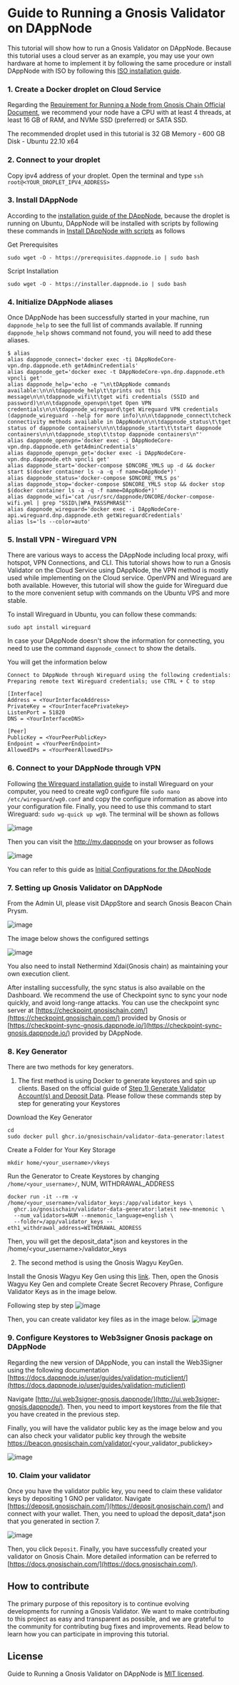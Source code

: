 # Guide to Running a Gnosis Validator on DAppNode

This tutorial will show how to run a Gnosis Validator on DAppNode. Because this tutorial uses a cloud server as an example, you may use your own hardware at home to implement it by following the same procedure or install DAppNode with ISO by following this [ISO installation guide](https://docs.dappnode.io/user/quick-start/core/installation/#iso-installation).

### 1. Create a Docker droplet on Cloud Service
Regarding the [Requirement for Running a Node from Gnosis Chain Official Document](https://docs.gnosischain.com/node/#requirements), we recommend your node have a CPU with at least 4 threads, at least 16 GB of RAM, and NVMe SSD (preferred) or SATA SSD. 

The recommended droplet used in this tutorial is 32 GB Memory - 600 GB Disk - Ubuntu 22.10 x64

### 2. Connect to your droplet
Copy ipv4 address of your droplet. Open the terminal and type `ssh root@<YOUR_DROPLET_IPV4_ADDRESS>`

### 3. Install DAppNode
According to the [installation guide of the DAppNode](https://github.com/dappnode/DAppNode), because the droplet is running on Ubuntu, DAppNode will be installed with scripts by following these commands in [Install DAppNode with scripts](https://github.com/dappnode/DAppNode#install-dappnode-with-scripts) as follows

Get Prerequisites

```sudo wget -O - https://prerequisites.dappnode.io | sudo bash```

Script Installation

```sudo wget -O - https://installer.dappnode.io | sudo bash```

### 4. Initialize DAppNode aliases
Once DAppNode has been successfully started in your machine, run `dappnode_help` to see the full list of commands available. If running `dappnode_help` shows command not found, you will need to add these aliases.
```
$ alias
alias dappnode_connect='docker exec -ti DAppNodeCore-vpn.dnp.dappnode.eth getAdminCredentials'
alias dappnode_get='docker exec -t DAppNodeCore-vpn.dnp.dappnode.eth vpncli get'
alias dappnode_help='echo -e "\n\tDAppNode commands available:\n\n\tdappnode_help\t\tprints out this message\n\n\tdappnode_wifi\t\tget wifi credentials (SSID and password)\n\n\tdappnode_openvpn\tget Open VPN credentials\n\n\tdappnode_wireguard\tget Wireguard VPN credentials (dappnode_wireguard --help for more info)\n\n\tdappnode_connect\tcheck connectivity methods available in DAppNode\n\n\tdappnode_status\t\tget status of dappnode containers\n\n\tdappnode_start\t\tstart dappnode containers\n\n\tdappnode_stop\t\tstop dappnode containers\n"'
alias dappnode_openvpn='docker exec -i DAppNodeCore-vpn.dnp.dappnode.eth getAdminCredentials'
alias dappnode_openvpn_get='docker exec -i DAppNodeCore-vpn.dnp.dappnode.eth vpncli get'
alias dappnode_start='docker-compose $DNCORE_YMLS up -d && docker start $(docker container ls -a -q -f name=DAppNode*)'
alias dappnode_status='docker-compose $DNCORE_YMLS ps'
alias dappnode_stop='docker-compose $DNCORE_YMLS stop && docker stop $(docker container ls -a -q -f name=DAppNode*)'
alias dappnode_wifi='cat /usr/src/dappnode/DNCORE/docker-compose-wifi.yml | grep "SSID\|WPA_PASSPHRASE"'
alias dappnode_wireguard='docker exec -i DAppNodeCore-api.wireguard.dnp.dappnode.eth getWireguardCredentials'
alias ls='ls --color=auto'
```

### 5. Install VPN - Wireguard VPN
There are various ways to access the DAppNode including local proxy, wifi hotspot, VPN Connections, and CLI. This tutorial shows how to run a Gnosis Validator on the Cloud Service using DAppNode, the VPN method is mostly used while implementing on the Cloud service. OpenVPN and Wireguard are both available. However, this tutorial will show the guide for Wireguard due to the more convenient setup with commands on the Ubuntu VPS and more stable. 

To install Wireguard in Ubuntu, you can follow these commands:
```
sudo apt install wireguard
```

In case your DAppNode doesn't show the information for connecting, you need to use the command ```dappnode_connect``` to show the details.

You will get the information below
```
Connect to DAppNode through Wireguard using the following credentials:
Preparing remote text Wireguard credentials; use CTRL + C to stop

[Interface]
Address = <YourInterfaceAddress>
PrivateKey = <YourInterfacePrivatekey>
ListenPort = 51820
DNS = <YourInterfaceDNS>

[Peer]
PublicKey = <YourPeerPublicKey>
Endpoint = <YourPeerEndpoint>
AllowedIPs = <YourPeerAllowedIPs>
```

### 6. Connect to your DAppNode through VPN
Following [the Wireguard installation guide](https://docs.dappnode.io/user-guide/ui/access/vpn/#linux) to install Wireguard on your computer, you need to create wg0 configure file ```sudo nano /etc/wireguard/wg0.conf``` and copy the configure information as above into your configuration file. 
Finally, you need to use this command to start Wireguard: ```sudo wg-quick up wg0```. The terminal will be shown as follows

![image](https://user-images.githubusercontent.com/23649434/201591812-97c4bcb7-5760-485f-a7a3-62d5e8418d46.png)


Then you can visit the http://my.dappnode on your browser as follows

![image](https://user-images.githubusercontent.com/23649434/201589528-7b7edab0-f7f7-48fa-a656-f55b416cd505.png)

You can refer to this guide as [Initial Configurations for the DAppNode](https://docs.dappnode.io/first-steps#)

### 7. Setting up Gnosis Validator on DAppNode
From the Admin UI, please visit DAppStore and search Gnosis Beacon Chain Prysm.

![image](https://user-images.githubusercontent.com/23649434/201592661-9111180f-3ab3-49d8-a1ca-c67fa53e5cb2.png)

The image below shows the configured settings

![image](https://user-images.githubusercontent.com/23649434/201593138-663c57bc-5351-41f7-a786-817e4e1a8bcb.png)

You also need to install Nethermind Xdai(Gnosis chain) as maintaining your own execution client.

After installing successfully, the sync status is also available on the Dashboard. We recommend the use of Checkpoint sync to sync your node quickly, and avoid long-range attacks. You can use the checkpoint sync server at [https://checkpoint.gnosischain.com/](https://checkpoint.gnosischain.com/) provided by Gnosis or [https://checkpoint-sync-gnosis.dappnode.io/](https://checkpoint-sync-gnosis.dappnode.io/) provided by DAppNode.

### 8. Key Generator
There are two methods for key generators.

1. The first method is using Docker to generate keystores and spin up clients. Based on the official guide of [Step 1) Generate Validator Account(s) and Deposit Data](https://docs.gnosischain.com/node/consensus-layer-validator#step-1-generate-validator-accounts-and-deposit-data). Please follow these commands step by step for generating your Keystores

Download the Key Generator

```
cd
sudo docker pull ghcr.io/gnosischain/validator-data-generator:latest
```

Create a Folder for Your Key Storage
```
mkdir home/<your_username>/vkeys
```

Run the Generator to Create Keystores by changing `/home/<your_username>/`, NUM, WITHDRAWAL_ADDRESS
```
docker run -it --rm -v /home/<your_username>/validator_keys:/app/validator_keys \
  ghcr.io/gnosischain/validator-data-generator:latest new-mnemonic \
  --num_validators=NUM --mnemonic_language=english \
  --folder=/app/validator_keys --eth1_withdrawal_address=WITHDRAWAL_ADDRESS
```

Then, you will get the deposit_data*.json and keystores in the /home/<your_username>/validator_keys

2. The second method is using the Gnosis Wagyu KeyGen.

Install the Gnosis Wagyu Key Gen using this [link](https://github.com/alexpeterson91/Gnosis-Wagyu-Key-Gen/releases). Then, open the Gnosis Wagyu Key Gen and complete Create Secret Recovery Phrase, Configure Validator Keys as in the image below.

Following step by step
![image](https://user-images.githubusercontent.com/23649434/201819925-3e318c83-798f-4397-b860-71f857898804.png)

Then, you can create validator key files as in the image below.
![image](https://user-images.githubusercontent.com/23649434/201820812-5119f61f-c096-4b8d-b4d4-aec960ae7f6f.png)


### 9. Configure Keystores to Web3signer Gnosis package on DAppNode
Regarding the new version of DAppNode, you can install the Web3Signer using the following documentation [https://docs.dappnode.io/user/guides/validation-muticlient/](https://docs.dappnode.io/user/guides/validation-muticlient)

Navigate [http://ui.web3signer-gnosis.dappnode/](http://ui.web3signer-gnosis.dappnode/). Then, you need to import keystores from the file that you have created in the previous step.

Finally, you will have the validator public key as the image below and you can also check your validator public key through the website https://beacon.gnosischain.com/validator/<your_validator_publickey>

![image](https://user-images.githubusercontent.com/23649434/201821914-47f9279a-91c2-4dc1-9c86-49dbff4cba78.png)

### 10. Claim your validator
Once you have the validator public key, you need to claim these validator keys by depositing 1 GNO per validator. Navigate [https://deposit.gnosischain.com/](https://deposit.gnosischain.com/) and connect with your wallet. Then, you need to upload the deposit_data*.json that you generated in section 7.

![image](https://user-images.githubusercontent.com/23649434/201823454-dd479504-bcc6-4aa2-8ba3-35df0ad4834f.png)

Then, you click `Deposit`. Finally, you have successfully created your validator on Gnosis Chain. More detailed information can be referred to [https://docs.gnosischain.com/](https://docs.gnosischain.com/).


## How to contribute
The primary purpose of this repository is to continue evolving developments for running a Gnosis Validator. We want to make contributing to this project as easy and transparent as possible, and we are grateful to the community for contributing bug fixes and improvements. Read below to learn how you can participate in improving this tutorial.

## License
Guide to Running a Gnosis Validator on DAppNode is [MIT licensed](./LICENSE).
